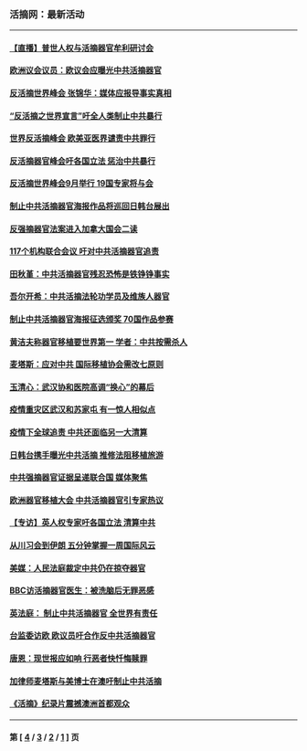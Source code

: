 ### 活摘网：最新活动
---
#### [【直播】普世人权与活摘器官牟利研讨会](../../pages/nf5883/n13425146.md?02010430) 
#### [欧洲议会议员：欧议会应曝光中共活摘器官](../../pages/nf5883/n13336571.md?02010430) 
#### [反活摘世界峰会 张锦华：媒体应报导事实真相](../../pages/nf5883/n13278502.md?02010430) 
#### [“反活摘之世界宣言”吁全人类制止中共暴行](../../pages/nf5883/n13259730.md?02010430) 
#### [世界反活摘峰会 欧美亚医界谴责中共罪行](../../pages/nf5883/n13253550.md?02010430) 
#### [反活摘器官峰会吁各国立法 惩治中共暴行](../../pages/nf5883/n13245052.md?02010430) 
#### [反活摘世界峰会9月举行 19国专家将与会](../../pages/nf5883/n13201492.md?02010430) 
#### [制止中共活摘器官海报作品将巡回日韩台展出](../../pages/nf5883/n13177791.md?02010430) 
#### [反强摘器官法案进入加拿大国会二读](../../pages/nf5883/n13033450.md?02010430) 
#### [117个机构联合会议 吁对中共活摘器官追责](../../pages/nf5883/n12775087.md?02010430) 
#### [田秋堇：中共活摘器官残忍恐怖是铁铮铮事实](../../pages/nf5883/n12702148.md?02010430) 
#### [吾尔开希：中共活摘法轮功学员及维族人器官](../../pages/nf5883/n12693197.md?02010430) 
#### [制止中共活摘器官海报征选颁奖 70国作品参赛](../../pages/nf5883/n12692050.md?02010430) 
#### [黄洁夫称器官移植要世界第一 学者：中共按需杀人](../../pages/nf5883/n12572329.md?02010430) 
#### [麦塔斯：应对中共 国际移植协会需改七原则](../../pages/nf5883/n12514711.md?02010430) 
#### [玉清心：武汉协和医院高调“换心”的幕后](../../pages/nf5883/n12298730.md?02010430) 
#### [疫情重灾区武汉和苏家屯 有一惊人相似点](../../pages/nf5883/n12150824.md?02010430) 
#### [疫情下全球追责 中共还面临另一大清算](../../pages/nf5883/n12070397.md?02010430) 
#### [日韩台携手曝光中共活摘 推修法阻移植旅游](../../pages/nf5883/n11712046.md?02010430) 
#### [中共强摘器官证据呈递联合国 媒体聚焦](../../pages/nf5883/n11546426.md?02010430) 
#### [欧洲器官移植大会 中共活摘器官引专家热议](../../pages/nf5883/n11539095.md?02010430) 
#### [【专访】英人权专家吁各国立法 清算中共](../../pages/nf5883/n11367315.md?02010430) 
#### [从川习会到伊朗 五分钟掌握一周国际风云](../../pages/nf5883/n11338520.md?02010430) 
#### [美媒：人民法庭裁定中共仍在掠夺器官](../../pages/nf5883/n11334897.md?02010430) 
#### [BBC访活摘器官医生：被洗脑后无罪恶感](../../pages/nf5883/n11335935.md?02010430) 
#### [英法庭： 制止中共活摘器官 全世界有责任](../../pages/nf5883/n11330691.md?02010430) 
#### [台监委访欧 欧议员吁合作反中共活摘器官](../../pages/nf5883/n11109190.md?02010430) 
#### [唐恩：现世报应如响 行恶者快忏悔赎罪](../../pages/nf5883/n11104016.md?02010430) 
#### [加律师麦塔斯与美博士在澳吁制止中共活摘](../../pages/nf5883/n10724764.md?02010430) 
#### [《活摘》纪录片震撼澳洲首都观众](../../pages/nf5883/n10722747.md?02010430) 

---
#### 第 [ [4](./4.md?02010430) / [3](./3.md?02010430) / [2](./2.md?02010430) / [1](./1.md?02010430) ] 页
